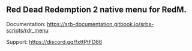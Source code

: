 ## Red Dead Redemption 2 native menu for RedM.

Documentation: https://srb-documentation.gitbook.io/srbs-scripts/rdr_menu

Support: https://discord.gg/fxttPtFD66